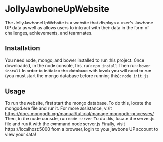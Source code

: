 # JollyJawboneUpWebsite
The JollyJawboneUpWebsite is a website that displays a user's Jawbone UP data as well as allows users to interact with their 
data in the form of challenges, achievements, and teammates.

## Installation
You need node, mongo, and bower installed to run this project.
Once downloaded, in the node console, first run:
`npm install`
Then run:
`bower install`
In order to initialize the database with levels you will need to run (you must start the mongo database before running this):
`node init.js`

## Usage
To run the website, first start the mongo database. To do this, locate the mongod.exe file and run it. For more assistance, visit https://docs.mongodb.org/manual/tutorial/manage-mongodb-processes/ Then, in the node console, run
`node server` To do this, locate the server.js file and run it with the command node server.js
Finally, visit https://localhost:5000 from a browser, login to your jawbone UP account to view your data!
